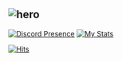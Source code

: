 ![hero](https://user-images.githubusercontent.com/56521463/210157177-4fbb3d56-60c5-4826-94a3-19bc96638188.png)
---
[![Discord Presence](https://lanyard.cnrad.dev/api/594576995090956313)](https://blueysh.vercel.app)
[![My Stats](https://github-readme-stats.vercel.app/api?username=Blueysh&theme=dark&hide_border=true&bg_color=191c1f&disable_animations=true&card_width=400&border_radius=8)](https://blueysh.vercel.app)

[![Hits](https://hits-app.vercel.app/hits?url=https://github.com/blueysh&bgLeft=444444&bgRight=575fff&label=Hits)](https://hits-app.vercel.app/)
